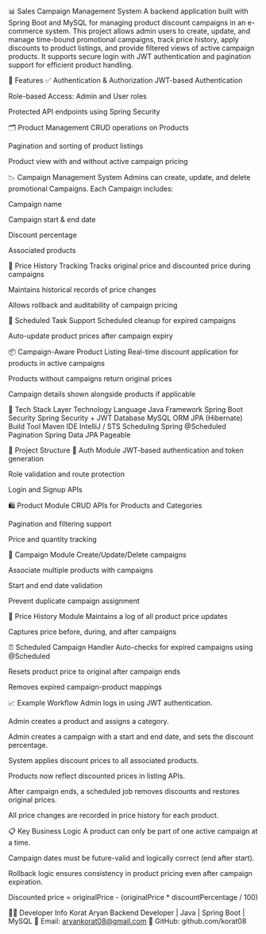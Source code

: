 📊 Sales Campaign Management System
A backend application built with Spring Boot and MySQL for managing product discount campaigns in an e-commerce system. This project allows admin users to create, update, and manage time-bound promotional campaigns, track price history, apply discounts to product listings, and provide filtered views of active campaign products. It supports secure login with JWT authentication and pagination support for efficient product handling.

🚀 Features
✅ Authentication & Authorization
JWT-based Authentication

Role-based Access: Admin and User roles

Protected API endpoints using Spring Security

🗂️ Product Management
CRUD operations on Products

Pagination and sorting of product listings

Product view with and without active campaign pricing

📉 Campaign Management System
Admins can create, update, and delete promotional Campaigns.
Each Campaign includes:

Campaign name

Campaign start & end date

Discount percentage

Associated products

🔁 Price History Tracking
Tracks original price and discounted price during campaigns

Maintains historical records of price changes

Allows rollback and auditability of campaign pricing

📅 Scheduled Task Support
Scheduled cleanup for expired campaigns

Auto-update product prices after campaign expiry

📦 Campaign-Aware Product Listing
Real-time discount application for products in active campaigns

Products without campaigns return original prices

Campaign details shown alongside products if applicable

🧰 Tech Stack
Layer	Technology
Language	Java
Framework	Spring Boot
Security	Spring Security + JWT
Database	MySQL
ORM	JPA (Hibernate)
Build Tool	Maven
IDE	IntelliJ / STS
Scheduling	Spring @Scheduled
Pagination	Spring Data JPA Pageable

🧱 Project Structure
🔐 Auth Module
JWT-based authentication and token generation

Role validation and route protection

Login and Signup APIs

🛍️ Product Module
CRUD APIs for Products and Categories

Pagination and filtering support

Price and quantity tracking

🎯 Campaign Module
Create/Update/Delete campaigns

Associate multiple products with campaigns

Start and end date validation

Prevent duplicate campaign assignment

📜 Price History Module
Maintains a log of all product price updates

Captures price before, during, and after campaigns

⏰ Scheduled Campaign Handler
Auto-checks for expired campaigns using @Scheduled

Resets product price to original after campaign ends

Removes expired campaign-product mappings

📈 Example Workflow
Admin logs in using JWT authentication.

Admin creates a product and assigns a category.

Admin creates a campaign with a start and end date, and sets the discount percentage.

System applies discount prices to all associated products.

Products now reflect discounted prices in listing APIs.

After campaign ends, a scheduled job removes discounts and restores original prices.

All price changes are recorded in price history for each product.

📋 Key Business Logic
A product can only be part of one active campaign at a time.

Campaign dates must be future-valid and logically correct (end after start).

Rollback logic ensures consistency in product pricing even after campaign expiration.

Discounted price = originalPrice - (originalPrice * discountPercentage / 100)

🧑‍💻 Developer Info
Korat Aryan
Backend Developer | Java | Spring Boot | MySQL
📧 Email: aryankorat08@gmail.com
🔗 GitHub: github.com/korat08